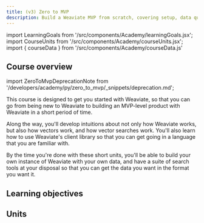 ```yaml
---
title: (v3) Zero to MVP
description: Build a Weaviate MVP from scratch, covering setup, data queries, and schema.
---
```


import LearningGoals from '/src/components/Academy/learningGoals.jsx';
import CourseUnits from '/src/components/Academy/courseUnits.jsx';
import { courseData } from '/src/components/Academy/courseData.js'

## <i class="fa-solid fa-chalkboard-user"></i> Course overview

import ZeroToMvpDeprecationNote from '/developers/academy/py/zero_to_mvp/_snippets/deprecation.md';

<ZeroToMvpDeprecationNote/>

This course is designed to get you started with Weaviate, so that you can go from being new to Weaviate to building an MVP-level product with Weaviate in a short period of time.

Along the way, you'll develop intuitions about not only how Weaviate works, but also how vectors work, and how vector searches work. You'll also learn how to use Weaviate's client library so that you can get going in a language that you are familiar with.

By the time you're done with these short units, you'll be able to build your own instance of Weaviate with your own data, and have a suite of search tools at your disposal so that you can get the data you want in the format you want it.

## <i class="fa-solid fa-chalkboard-user"></i> Learning objectives

<LearningGoals courseName="zero_to_mvp"/>

## <i class="fa-solid fa-book-open-reader"></i> Units

<CourseUnits courseData={courseData} courseName="zero_to_mvp" />
